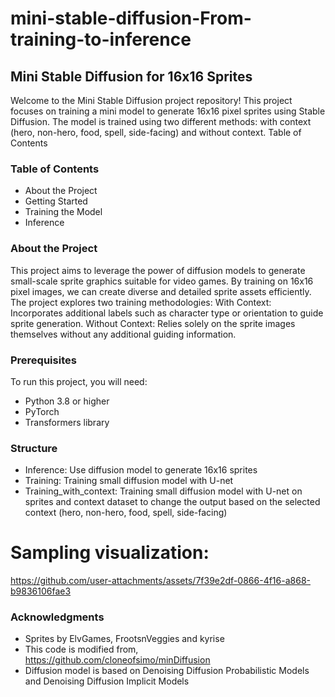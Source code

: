 # mini-stable-diffusion-From-training-to-inference

## Mini Stable Diffusion for 16x16 Sprites
Welcome to the Mini Stable Diffusion project repository! This project focuses on training a mini model to generate 16x16 pixel sprites using Stable Diffusion. The model is trained using two different methods: with context (hero, non-hero, food, spell, side-facing) and without context.
Table of Contents

### Table of Contents
- About the Project
- Getting Started
- Training the Model
- Inference

### About the Project
This project aims to leverage the power of diffusion models to generate small-scale sprite graphics suitable for video games. By training on 16x16 pixel images, we can create diverse and detailed sprite assets efficiently. The project explores two training methodologies:
With Context: Incorporates additional labels such as character type or orientation to guide sprite generation.
Without Context: Relies solely on the sprite images themselves without any additional guiding information.

### Prerequisites
To run this project, you will need:
- Python 3.8 or higher
- PyTorch
- Transformers library

### Structure
- Inference: Use diffusion model to generate 16x16 sprites
- Training: Training small diffusion model with U-net
- Training_with_context: Training small diffusion model with U-net on sprites and context dataset to change the output based on the selected context (hero, non-hero, food, spell, side-facing)

# Sampling visualization:

https://github.com/user-attachments/assets/7f39e2df-0866-4f16-a868-b9836106fae3


### Acknowledgments
- Sprites by ElvGames, FrootsnVeggies and kyrise
- This code is modified from, https://github.com/cloneofsimo/minDiffusion
- Diffusion model is based on Denoising Diffusion Probabilistic Models and Denoising Diffusion Implicit Models
